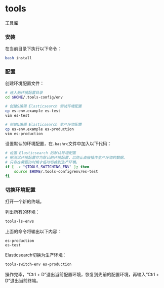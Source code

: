 # tools
工具库

### 安装

在当前目录下执行以下命令：
```bash
bash install
```

### 配置

创建环境配置文件：
```bash
# 进入到环境配置目录
cd $HOME/.tools-config/env

# 创建&编辑 Elasticsearch 测试环境配置
cp es-env.example es-test
vim es-test

# 创建&编辑 Elasticsearch 生产环境配置
cp es-env.example es-production
vim es-production
```

设置默认的环境配置，在`.bashrc`文件中加入以下代码：
```bash
# 设置 Elasticsearch 的默认环境配置
# 把测试环境配置作为默认的环境配置，以防止直接操作生产环境的数据。
# 只有在需要的时候才临时切换到生产环境。
if [ -z "$TOOLS_SWITCHING_ENV" ]; then
    source $HOME/.tools-config/env/es-test
fi
```

### 切换环境配置

打开一个新的终端。

列出所有的环境：
```bash
tools-ls-envs
```

上面的命令将输出以下内容：
```
es-production
es-test
```

Elasticsearch切换为生产环境：
```bash
tools-switch-env es-production
```

操作完毕，“Ctrl + D”退出当前配置环境，恢复到先前的配置环境，再输入“Ctrl + D”退出当前终端。